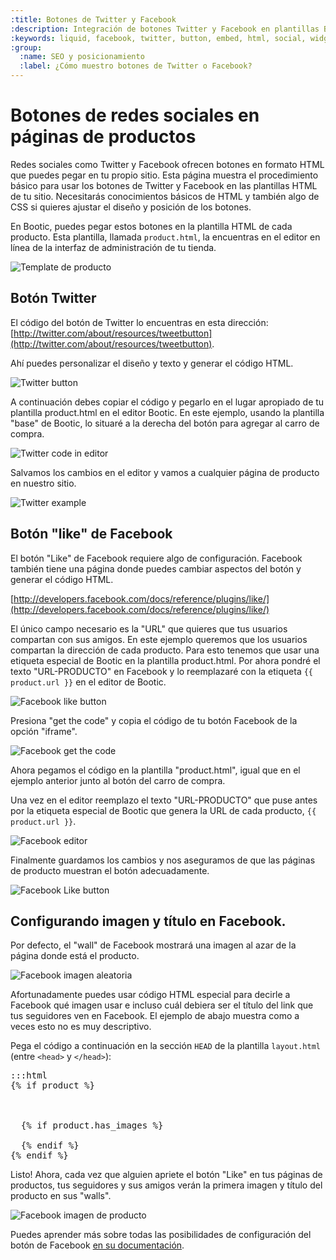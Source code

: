 ```yaml
---
:title: Botones de Twitter y Facebook
:description: Integración de botones Twitter y Facebook en plantillas Bootic
:keywords: liquid, facebook, twitter, button, embed, html, social, widget
:group:
  :name: SEO y posicionamiento
  :label: ¿Cómo muestro botones de Twitter o Facebook?
---
```

# Botones de redes sociales en páginas de productos

Redes sociales como Twitter y Facebook ofrecen botones en formato HTML que puedes pegar en tu propio sitio. Esta página muestra el procedimiento básico para usar los botones de Twitter y Facebook en las plantillas HTML de tu sitio. Necesitarás conocimientos básicos de HTML y también algo de CSS si quieres ajustar el diseño y posición de los botones.

En Bootic, puedes pegar estos botones en la plantilla HTML de cada producto. Esta plantilla, llamada <code>product.html</code>, la encuentras en el editor en línea de la interfaz de administración de tu tienda.

<img src="/img/themes/product_template_menu.png" alt="Template de producto" />

## Botón Twitter

El código del botón de Twitter lo encuentras en esta dirección: [http://twitter.com/about/resources/tweetbutton](http://twitter.com/about/resources/tweetbutton). 

Ahí puedes personalizar el diseño y texto y generar el código HTML. 

<img src="/img/themes/twitter_button.jpg" alt="Twitter button" />

A continuación debes copiar el código y pegarlo en el lugar apropiado de tu plantilla product.html en el editor Bootic. En este ejemplo, usando la plantilla "base" de Bootic, lo situaré a la derecha del botón para agregar al carro de compra.

<img src="/img/themes/editor_twitter.png" alt="Twitter code in editor" />

Salvamos los cambios en el editor y vamos a cualquier página de producto en nuestro sitio.

<img src="/img/themes/twitter_button_example.png" alt="Twitter example" />

## Botón "like" de Facebook

El botón "Like" de Facebook requiere algo de configuración. Facebook también tiene una página donde puedes cambiar aspectos del botón y generar el código HTML.

[http://developers.facebook.com/docs/reference/plugins/like/](http://developers.facebook.com/docs/reference/plugins/like/)

El único campo necesario es la "URL" que quieres que tus usuarios compartan con sus amigos. En este ejemplo queremos que los usuarios compartan la dirección de cada producto. Para esto tenemos que usar una etiqueta especial de Bootic en la plantilla product.html. Por ahora pondré el texto "URL-PRODUCTO" en Facebook y lo reemplazaré con la etiqueta <code>{{ product.url }}</code> en el editor de Bootic.

<img src="/img/themes/twitter_button.png" alt="Facebook like button" />

Presiona "get the code" y copia el código de tu botón Facebook de la opción "iframe".

<img src="/img/themes/fb_getcode.png" alt="Facebook get the code" />

Ahora pegamos el código en la plantilla "product.html", igual que en el ejemplo anterior junto al botón del carro de compra.

Una vez en el editor reemplazo el texto "URL-PRODUCTO" que puse antes por la etiqueta especial de Bootic que genera la URL de cada producto, <code>{{ product.url }}</code>.

<img src="/img/themes/fb_editor.png" alt="Facebook editor" />

Finalmente guardamos los cambios y nos aseguramos de que las páginas de producto muestran el botón adecuadamente.

<img src="/img/themes/fb_example.png" alt="Facebook Like button" />

## Configurando imagen y título en Facebook.

Por defecto, el "wall" de Facebook mostrará una imagen al azar de la página donde está el producto. 

<img src="/img/themes/fb-random-img.png" alt="Facebook imagen aleatoria" />

Afortunadamente puedes usar código HTML especial para decirle a Facebook qué imagen usar e incluso cuál debiera ser el título del link que tus seguidores ven en Facebook. El ejemplo de abajo muestra como a veces esto no es muy descriptivo.

Pega el código a continuación en la sección `HEAD` de la plantilla `layout.html` (entre `<head>` y `</head>`):

<pre>:::html
{% if product %}
  <!-- personaliza los datos e imagen de producto al usar el botón "like" en esta página -->
  <meta property="og:type" content="product"/> 
  <meta property="og:title" content="{{ product.title }}"/>
  {% if product.has_images %}
  <meta property="og:image" content="{{ product.first_image.small }}"/> 
  {% endif %}
{% endif %}
</pre>

Listo! Ahora, cada vez que alguien apriete el botón "Like" en tus páginas de productos, tus seguidores y sus amigos verán la primera imagen y título del producto en sus "walls".

<img src="/img/themes/fb-like-product.png" alt="Facebook imagen de producto" />

Puedes aprender más sobre todas las posibilidades de configuración del botón de Facebook [en su documentación](http://developers.facebook.com/docs/reference/plugins/like/).